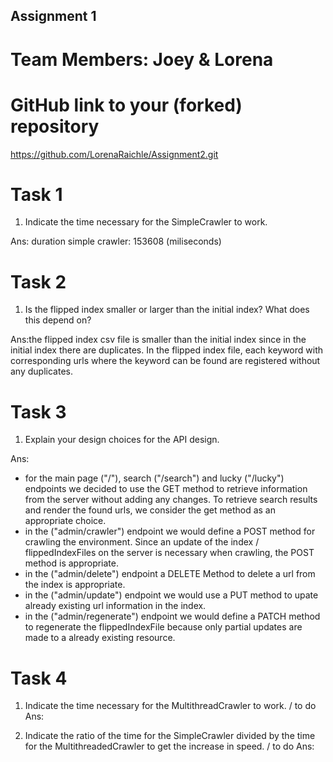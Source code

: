 Assignment 1
------------

# Team Members: Joey & Lorena

# GitHub link to your (forked) repository
https://github.com/LorenaRaichle/Assignment2.git


# Task 1

1. Indicate the time necessary for the SimpleCrawler to work.

Ans: duration simple crawler: 153608 (miliseconds)



# Task 2

1. Is the flipped index smaller or larger than the initial index? What does this depend on?

Ans:the flipped index csv file is smaller than the initial index since in the initial index there are duplicates.
In the flipped index file, each keyword with corresponding urls where the keyword can be found are registered without any duplicates.

# Task 3

1. Explain your design choices for the API design.

Ans:
- for the main page ("/"), search ("/search") and lucky ("/lucky") endpoints we decided to use the GET method to retrieve information from the server without adding any changes. To retrieve search results and render the found urls, we consider the get method as an appropriate choice.
- in the ("admin/crawler") endpoint we would define a POST method for crawling the environment. Since an update of the index / flippedIndexFiles on the server is necessary when crawling, the POST method is appropriate.
-  in the ("admin/delete") endpoint a DELETE Method to delete a url from the index is appropriate.
- in the ("admin/update") endpoint we would use a PUT method to upate already existing url information in the index. 
- in the ("admin/regenerate") endpoint we would define a PATCH method to regenerate the flippedIndexFile because only partial updates are made to a already existing resource.  
# Task 4

1.  Indicate the time necessary for the MultithreadCrawler to work.
    / to do
    Ans:

3. Indicate the ratio of the time for the SimpleCrawler divided by the time for the MultithreadedCrawler to get the increase in speed.
   / to do
   Ans:


